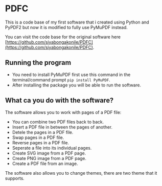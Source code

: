 # PDFC
This is a code base of my first software that i created using Python and PyPDF2 but now it is modified to fully use PyMuPDF instead.

You can visit the code base for the original software here [https://github.com/siyabongakonile/PDFC](https://github.com/siyabongakonile/PDFC).

## Running the program
- You need to install PyMuPDF first use this command in the terminal/command prompt `pip install PyMuPDF`.
- After installing the package you will be able to run the software.

## What ca you do with the software?
The software allows you to work with pages of a PDF file:
- You can combine two PDF files back to back.
- Insert a PDF file in between the pages of another.
- Detele the pages in a PDF file.
- Swap pages in a PDF file.
- Reverse pages in a PDF file.
- Seperate a file into its individual pages.
- Create SVG image from a PDF page.
- Create PNG image from a PDF page.
- Create a PDF file from an image.

The software also allows you to change themes, there are two theme that it supports.
